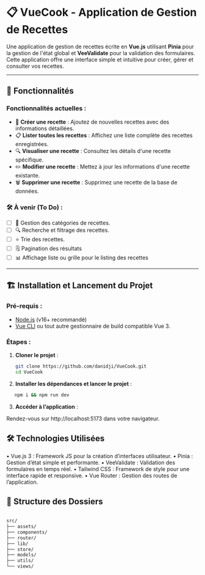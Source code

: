 # 📋 VueCook - Application de Gestion de Recettes

Une application de gestion de recettes écrite en **Vue.js** utilisant **Pinia** pour la gestion de l'état global et **VeeValidate** pour la validation des formulaires. Cette application offre une interface simple et intuitive pour créer, gérer et consulter vos recettes.

---

## 🚀 Fonctionnalités

### Fonctionnalités actuelles :

- 📝 **Créer une recette** : Ajoutez de nouvelles recettes avec des informations détaillées.
- 📋 **Lister toutes les recettes** : Affichez une liste complète des recettes enregistrées.
- 🔍 **Visualiser une recette** : Consultez les détails d'une recette spécifique.
- ✏️ **Modifier une recette** : Mettez à jour les informations d'une recette existante.
- 🗑️ **Supprimer une recette** : Supprimez une recette de la base de données.

### 🛠️ À venir (To Do) :

- [ ] 📁 Gestion des catégories de recettes.
- [ ] 🔍 Recherche et filtrage des recettes.
- [ ] ⭐ Trie des recettes.
- [ ] 🗒️ Pagination des résultats
- [ ] 📊 Affichage liste ou grille pour le listing des recettes

---

## 🏗️ Installation et Lancement du Projet

### Pré-requis :

- [Node.js](https://nodejs.org/) (v16+ recommandé)
- [Vue CLI](https://cli.vuejs.org/) ou tout autre gestionnaire de build compatible Vue 3.

### Étapes :

1. **Cloner le projet** :

   ```bash
   git clone https://github.com/danidji/VueCook.git
   cd VueCook
   ```

2. **Installer les dépendances et lancer le projet** :

```bash
   npm i && npm run dev
```

3. **Accéder à l’application** :

Rendez-vous sur http://localhost:5173 dans votre navigateur.

## 🛠️ Technologies Utilisées

• Vue.js 3 : Framework JS pour la création d’interfaces utilisateur.
• Pinia : Gestion d’état simple et performante.
• VeeValidate : Validation des formulaires en temps réel.
• Tailwind CSS : Framework de style pour une interface rapide et responsive.
• Vue Router : Gestion des routes de l’application.

## 📂 Structure des Dossiers

```bash

src/
├── assets/
├── components/
├── router/
├── lib/
├── store/
├── models/
├── utils/
└── views/

```
